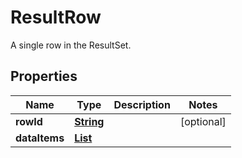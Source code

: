 

# ResultRow

A single row in the ResultSet.

## Properties

| Name | Type | Description | Notes |
|------------ | ------------- | ------------- | -------------|
|**rowId** | [**String**](String.md) |  |  [optional] |
|**dataItems** | [**List**](List.md) |  |  |



